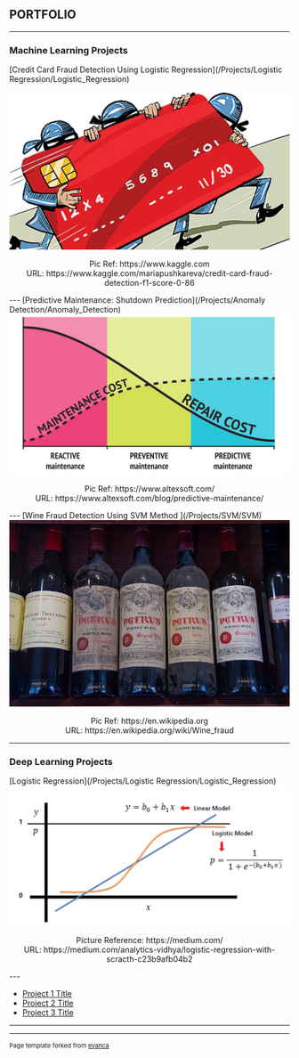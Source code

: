 ## PORTFOLIO
---

### Machine Learning Projects 

[Credit Card Fraud Detection Using Logistic Regression](/Projects/Logistic Regression/Logistic_Regression)
<!-- <a href="/Projects/Logistic Regression/Logistic_Regression/" style="color: red; ">Credit Card Fraud Detection Using Logistic Regression</a> -->
<img src="images/Logistic%20Regression/Credi Card Fraud profile pic.jpg?raw=true"/>
<p align = "center">
Pic Ref: https://www.kaggle.com<br/>
URL: https://www.kaggle.com/mariapushkareva/credit-card-fraud-detection-f1-score-0-86
</p>
---
[Predictive Maintenance: Shutdown Prediction](/Projects/Anomaly Detection/Anomaly_Detection)
<img src="images/Forecasting/predicitve maintenance profile pic.png?raw=true"/>
<p align = "center">
Pic Ref: https://www.altexsoft.com/<br/>
URL: https://www.altexsoft.com/blog/predictive-maintenance/
</p>
---
[Wine Fraud Detection Using SVM Method ](/Projects/SVM/SVM)
<img src="images/SVM/Wine Fraud.jpg?raw=true"/>
<p align = "center">
Pic Ref: https://en.wikipedia.org<br/>
URL: https://en.wikipedia.org/wiki/Wine_fraud
</p>

---

### Deep Learning Projects
[Logistic Regression](/Projects/Logistic Regression/Logistic_Regression)
<img src="images/Logistic%20Regression/Logestic Regression_sample pic2.png?raw=true"/>
<p align = "center">
Picture Reference: https://medium.com/<br/>
URL: https://medium.com/analytics-vidhya/logistic-regression-with-scracth-c23b9afb04b2
</p>
---

- [Project 1 Title](http://example.com/)
- [Project 2 Title](http://example.com/)
- [Project 3 Title](http://example.com/)


---




---
<p style="font-size:11px">Page template forked from <a href="https://github.com/evanca/quick-portfolio">evanca</a></p>
<!-- Remove above link if you don't want to attibute -->
